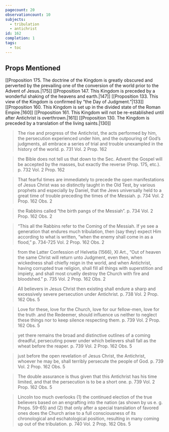 ```yaml
---
pagecount: 20
observationcount: 10
subjects:
  - tribulation
  - antichrist
id: 162
completion: 1
tags:
  - toc
---
```

## Props Mentioned
[[Proposition 175. The doctrine of the Kingdom is greatly obscured and perverted by the prevailing one of the conversion of the world prior to the Advent of Jesus.|175]] [[Proposition 147. This Kingdom is preceded by a wonderful shaking of the heavens and earth.|147]] [[Proposition 133. This view of the Kingdom is confirmed by “the Day of Judgment.”|133]] [[Proposition 160. This Kingdom is set up in the divided state of the Roman Empire.|160]] [[Proposition 161. This Kingdom will not be re-established until after Antichrist is overthrown.|161]] [[Proposition 130. The Kingdom is preceded by a translation of the living saints.|130]] 

>The rise and progress of the Antichrist, the acts performed by him, the persecution experienced under him, and the outpouring of God’s judgments, all embrace a series of trial and trouble unexampled in the history of the world.
>p. 731 Vol. 2 Prop. 162

>the Bible does not tell us that down to the Sec. Advent the Gospel will be accepted by the masses, but exactly the reverse (Prop. 175, etc.).
>p. 732 Vol. 2 Prop. 162

>That fearful times are immediately to precede the open manifestations of Jesus Christ was so distinctly taught in the Old Test, by various prophets and especially by Daniel, that the Jews universally held to a great time of trouble preceding the times of the Messiah.
>p. 734 Vol. 2 Prop. 162 Obs. 2

>the Rabbins called “the birth pangs of the Messiah”.
>p. 734 Vol. 2 Prop. 162 Obs. 2

>“This all the Rabbins refer to the Coming of the Messiah. If ye see a generation that endures much tribulation, then (say they) expect Him according to what is written, “when the enemy shall come in as a flood,”
>p. 734-725 Vol. 2 Prop. 162 Obs. 2

>from the Latter Confession of Helvetia (1566), XI Art., “Out of heaven the same Christ will return unto Judgment, even then, when wickedness shall chiefly reign in the world, and when Antichrist, having corrupted true religion, shall fill all things with superstition and impiety, and shall most cruelly destroy the Church with fire and bloodshed.”
>p. 735 Vol. 2 Prop. 162 Obs. 2

>All believers in Jesus Christ then existing shall endure a sharp and excessively severe persecution under Antichrist.
>p. 738 Vol. 2 Prop. 162 Obs. 5

>Love for these, love for the Church, love for our fellow-men, love for the truth .and the Redeemer, should influence us neither to neglect these things nor to keep silence respecting them.
>p. 739 Vol. 2 Prop. 162 Obs. 5

>yet there remains the broad and distinctive outlines of a coming dreadful, persecuting power under which believers shall fall as the wheat before the reaper.
>p. 739 Vol. 2 Prop. 162 Obs. 5

>just before the open revelation of Jesus Christ, the Antichrist, whoever he may be, shall terribly persecute the people of God.
>p. 739 Vol. 2 Prop. 162 Obs. 5


>The double assurance is thus given that this Antichrist has his time limited, and that the persecution is to be a short one.
>p. 739 Vol. 2 Prop. 162 Obs. 5

>Lincoln too much overlooks (1) the continued election of the true believers based on an engrafting into the nation (as shown by us e. g. Props. 59-65) and (2) that only after a special translation of favored ones does the Church arise to a full consciousness of its chronological and eschatological position, resulting in many coming up out of the tribulation.
>p. 740 Vol. 2 Prop. 162 Obs. 5





